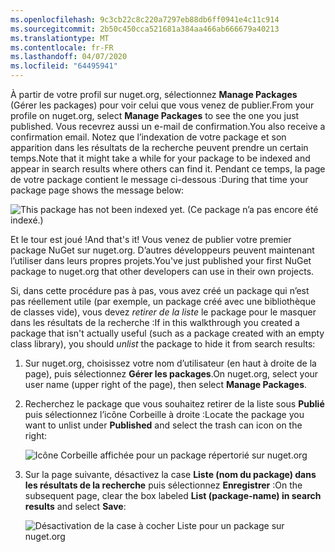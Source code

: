 ```yaml
---
ms.openlocfilehash: 9c3cb22c8c220a7297eb88db6ff0941e4c11c914
ms.sourcegitcommit: 2b50c450cca521681a384aa466ab666679a40213
ms.translationtype: MT
ms.contentlocale: fr-FR
ms.lasthandoff: 04/07/2020
ms.locfileid: "64495941"
---
```

<span data-ttu-id="16278-101">À partir de votre profil sur nuget.org, sélectionnez **Manage Packages** (Gérer les packages) pour voir celui que vous venez de publier.</span><span class="sxs-lookup"><span data-stu-id="16278-101">From your profile on nuget.org, select **Manage Packages** to see the one you just published.</span></span> <span data-ttu-id="16278-102">Vous recevrez aussi un e-mail de confirmation.</span><span class="sxs-lookup"><span data-stu-id="16278-102">You also receive a confirmation email.</span></span> <span data-ttu-id="16278-103">Notez que l’indexation de votre package et son apparition dans les résultats de la recherche peuvent prendre un certain temps.</span><span class="sxs-lookup"><span data-stu-id="16278-103">Note that it might take a while for your package to be indexed and appear in search results where others can find it.</span></span> <span data-ttu-id="16278-104">Pendant ce temps, la page de votre package contient le message ci-dessous :</span><span class="sxs-lookup"><span data-stu-id="16278-104">During that time your package page shows the message below:</span></span>

![This package has not been indexed yet. (Ce package n’a pas encore été indexé.)](../media/QS_Create-03-NotIndexed.png)

<span data-ttu-id="16278-107">Et le tour est joué !</span><span class="sxs-lookup"><span data-stu-id="16278-107">And that's it!</span></span> <span data-ttu-id="16278-108">Vous venez de publier votre premier package NuGet sur nuget.org. D’autres développeurs peuvent maintenant l’utiliser dans leurs propres projets.</span><span class="sxs-lookup"><span data-stu-id="16278-108">You've just published your first NuGet package to nuget.org that other developers can use in their own projects.</span></span>

<span data-ttu-id="16278-109">Si, dans cette procédure pas à pas, vous avez créé un package qui n’est pas réellement utile (par exemple, un package créé avec une bibliothèque de classes vide), vous devez *retirer de la liste* le package pour le masquer dans les résultats de la recherche :</span><span class="sxs-lookup"><span data-stu-id="16278-109">If in this walkthrough you created a package that isn't actually useful (such as a package created with an empty class library), you should *unlist* the package to hide it from search results:</span></span>

1. <span data-ttu-id="16278-110">Sur nuget.org, choisissez votre nom d’utilisateur (en haut à droite de la page), puis sélectionnez **Gérer les packages**.</span><span class="sxs-lookup"><span data-stu-id="16278-110">On nuget.org, select your user name (upper right of the page), then select **Manage Packages**.</span></span>

1. <span data-ttu-id="16278-111">Recherchez le package que vous souhaitez retirer de la liste sous **Publié** puis sélectionnez l’icône Corbeille à droite :</span><span class="sxs-lookup"><span data-stu-id="16278-111">Locate the package you want to unlist under **Published** and select the trash can icon on the right:</span></span>

    ![Icône Corbeille affichée pour un package répertorié sur nuget.org](../media/qs_create-vs-03-trash-can.png)

1. <span data-ttu-id="16278-113">Sur la page suivante, désactivez la case **Liste (nom du package) dans les résultats de la recherche** puis sélectionnez **Enregistrer** :</span><span class="sxs-lookup"><span data-stu-id="16278-113">On the subsequent page, clear the box labeled **List (package-name) in search results** and select **Save**:</span></span>

    ![Désactivation de la case à cocher Liste pour un package sur nuget.org](../media/qs_create-vs-04-unlist.png)